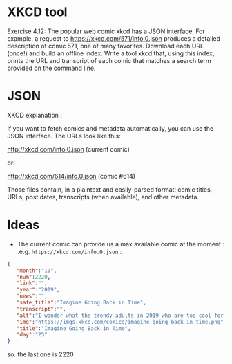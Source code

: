 # XKCD tool
Exercise 4.12: The popular web comic xkcd has a JSON interface. For example, a request to https://xkcd.com/571/info.0.json produces a detailed description of comic 571, one of many favorites. Download each URL (once!) and build an offline index. Write a tool xkcd that, using this index, prints the URL and transcript of each comic that matches a search term provided on the command line.

# JSON 

XKCD explanation :

If you want to fetch comics and metadata automatically,
you can use the JSON interface. The URLs look like this:

http://xkcd.com/info.0.json (current comic)

or:

http://xkcd.com/614/info.0.json (comic #614)

Those files contain, in a plaintext and easily-parsed format: comic titles,
URLs, post dates, transcripts (when available), and other metadata.


# Ideas

- The current comic can provide us a max available comic at the moment :  
.e.g. `https://xkcd.com/info.0.json` :
```json
{ 
   "month":"10",
   "num":2220,
   "link":"",
   "year":"2019",
   "news":"",
   "safe_title":"Imagine Going Back in Time",
   "transcript":"",
   "alt":"I wonder what the trendy adults in 2019 who are too cool for Pokemon will be into. Probably Digimon!",
   "img":"https://imgs.xkcd.com/comics/imagine_going_back_in_time.png",
   "title":"Imagine Going Back in Time",
   "day":"25"
}
```

so..the last one is 2220 

